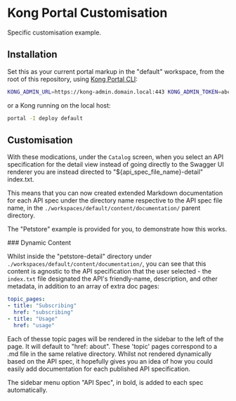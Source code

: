# Kong Portal Customisation

Specific customisation example.

## Installation

Set this as your current portal markup in the "default" workspace, from the root of this repository, using [Kong Portal CLI](https://github.com/Kong/kong-portal-cli):

```sh
KONG_ADMIN_URL=https://kong-admin.domain.local:443 KONG_ADMIN_TOKEN=abc portal -D -I deploy default
```

or a Kong running on the local host:

```sh
portal -I deploy default
```

## Customisation

With these modications, under the `Catalog` screen, when you select an API specification for the detail view instead of going directly to the Swagger UI renderer you are instead directed to "${api_spec_file_name}-detail" index.txt.

This means that you can now created extended Markdown documentation for each API spec under the directory name respective to the API spec file name, in the `./workspaces/default/content/documentation/` parent directory.

The "Petstore" example is provided for you, to demonstrate how this works.

### Dynamic Content

Whilst inside the "petstore-detail" directory under `./workspaces/default/content/documentation/`, you can see that this content is agnostic to the API specification that the user selected - the `index.txt` file designated the API's friendly-name, description, and other metadata, in addition to an array of extra doc pages:

```yaml
topic_pages:
- title: "Subscribing"
  href: "subscribing"
- title: "Usage"
  href: "usage"
```

Each of thesse topic pages will be rendered in the sidebar to the left of the page. It will default to "href: about".
These 'topic' pages correspond to a .md file in the same relative directory. Whilst not rendered dynamically based on the API spec, it hopefully gives you an idea of how you could easily add documentation for each published API specification.

The sidebar menu option "API Spec", in bold, is added to each spec automatically.
